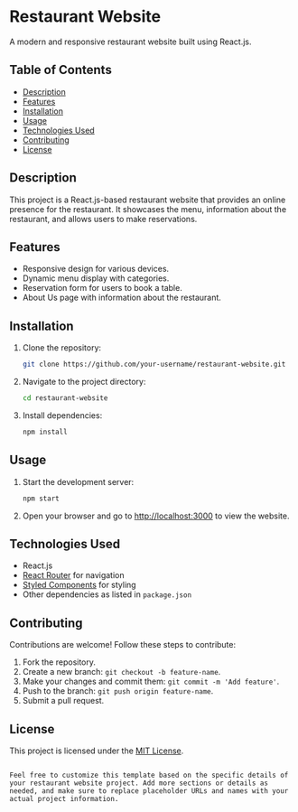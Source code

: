 # Restaurant Website

A modern and responsive restaurant website built using React.js.

## Table of Contents

- [Description](#description)
- [Features](#features)
- [Installation](#installation)
- [Usage](#usage)
- [Technologies Used](#technologies-used)
- [Contributing](#contributing)
- [License](#license)

## Description

This project is a React.js-based restaurant website that provides an online presence for the restaurant. It showcases the menu, information about the restaurant, and allows users to make reservations.

## Features

- Responsive design for various devices.
- Dynamic menu display with categories.
- Reservation form for users to book a table.
- About Us page with information about the restaurant.

## Installation

1. Clone the repository:

   ```bash
   git clone https://github.com/your-username/restaurant-website.git
   ```

2. Navigate to the project directory:

   ```bash
   cd restaurant-website
   ```

3. Install dependencies:

   ```bash
   npm install
   ```

## Usage

1. Start the development server:

   ```bash
   npm start
   ```

2. Open your browser and go to [http://localhost:3000](http://localhost:3000) to view the website.

## Technologies Used

- React.js
- [React Router](https://reactrouter.com/) for navigation
- [Styled Components](https://styled-components.com/) for styling
- Other dependencies as listed in `package.json`

## Contributing

Contributions are welcome! Follow these steps to contribute:

1. Fork the repository.
2. Create a new branch: `git checkout -b feature-name`.
3. Make your changes and commit them: `git commit -m 'Add feature'`.
4. Push to the branch: `git push origin feature-name`.
5. Submit a pull request.

## License

This project is licensed under the [MIT License](LICENSE).
```

Feel free to customize this template based on the specific details of your restaurant website project. Add more sections or details as needed, and make sure to replace placeholder URLs and names with your actual project information.
